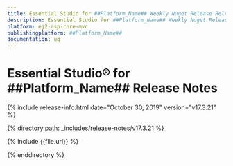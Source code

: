 ```yaml
---
title: Essential Studio for ##Platform_Name## Weekly Nuget Release Release Notes  
description: Essential Studio for ##Platform_Name## Weekly Nuget Release Release Notes  
platform: ej2-asp-core-mvc
publishingplatform: ##Platform_Name##
documentation: ug
---
```


# Essential Studio&reg; for  ##Platform_Name##  Release Notes  

{% include release-info.html date="October 30, 2019"   version="v17.3.21"  %} 

{% directory path: _includes/release-notes/v17.3.21 %}

{% include {{file.url}} %}

{% enddirectory %}
